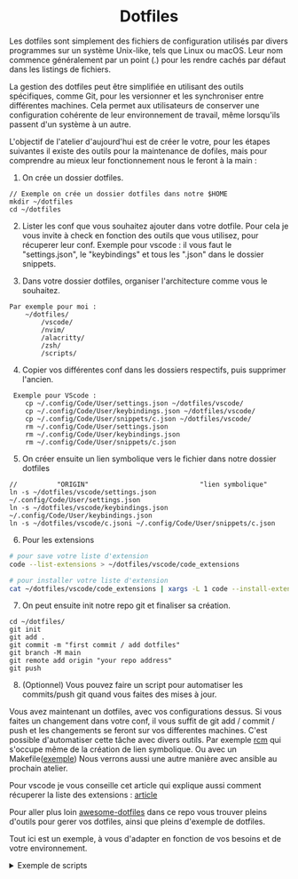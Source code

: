 <h1 align="center">Dotfiles</h1>

Les dotfiles sont simplement des fichiers de configuration utilisés par divers programmes sur un système Unix-like, tels que Linux ou macOS. Leur nom commence généralement par un point (.) pour les rendre cachés par défaut dans les listings de fichiers.

La gestion des dotfiles peut être simplifiée en utilisant des outils spécifiques, comme Git, pour les versionner et les synchroniser entre différentes machines. Cela permet aux utilisateurs de conserver une configuration cohérente de leur environnement de travail, même lorsqu'ils passent d'un système à un autre.

L'objectif de l'atelier d'aujourd'hui est de créer le votre, pour les étapes suivantes il existe des outils pour la maintenance
de dofiles, mais pour comprendre au mieux leur fonctionnement nous le feront à la main :

1. On crée un dossier dotfiles.

``` 
// Exemple on crée un dossier dotfiles dans notre $HOME
mkdir ~/dotfiles
cd ~/dotfiles
```

2. Lister les conf que vous souhaitez ajouter dans votre dotfile.
Pour cela je vous invite à check en fonction des outils que vous utilisez, pour récuperer leur conf.
Exemple pour vscode : il vous faut le "settings.json", le "keybindings" et tous les ".json" dans le dossier snippets.


3. Dans votre dossier dotfiles, organiser l'architecture comme vous le souhaitez.

```
Par exemple pour moi :
    ~/dotfiles/
        /vscode/
        /nvim/
        /alacritty/
        /zsh/
        /scripts/
```

4. Copier vos différentes conf dans les dossiers respectifs, puis supprimer l'ancien.

```
 Exemple pour VScode : 
    cp ~/.config/Code/User/settings.json ~/dotfiles/vscode/
    cp ~/.config/Code/User/keybindings.json ~/dotfiles/vscode/
    cp ~/.config/Code/User/snippets/c.json ~/dotfiles/vscode/
    rm ~/.config/Code/User/settings.json
    rm ~/.config/Code/User/keybindings.json
    rm ~/.config/Code/User/snippets/c.json
```

5. On créer ensuite un lien symbolique vers le fichier dans notre dossier dotfiles

```
//          "ORIGIN"                            "lien symbolique"
ln -s ~/dotfiles/vscode/settings.json ~/.config/Code/User/settings.json
ln -s ~/dotfiles/vscode/keybindings.json ~/.config/Code/User/keybindings.json
ln -s ~/dotfiles/vscode/c.jsoni ~/.config/Code/User/snippets/c.json
```

6. Pour les extensions

```bash
# pour save votre liste d'extension
code --list-extensions > ~/dotfiles/vscode/code_extensions
```

```bash
# pour installer votre liste d'extension
cat ~/dotfiles/vscode/code_extensions | xargs -L 1 code --install-extension
```

7. On peut ensuite init notre repo git et finaliser sa création.

```
cd ~/dotfiles/
git init
git add .
git commit -m "first commit / add dotfiles"
git branch -M main
git remote add origin "your repo address"
git push
```

8. (Optionnel) Vous pouvez faire un script pour automatiser les commits/push git quand vous faites des mises à jour.

Vous avez maintenant un dotfiles, avec vos configurations dessus. Si vous faites un changement dans votre conf, il vous suffit de git add / commit / 
push et les changements se feront sur vos differentes machines.
C'est possible d'automatiser cette tâche avec divers outils.
Par exemple [rcm](https://github.com/thoughtbot/rcm) qui s'occupe même de la création de lien symbolique.
Ou avec un Makefile([exemple](https://github.com/denolfe/dotfiles/blob/master/Makefile))
Nous verrons aussi une autre manière avec ansible au prochain atelier.

Pour vscode je vous conseille cet article qui explique aussi comment récuperer la liste des extensions :
[article](https://anhari.dev/blog/saving-vscode-settings-in-your-dotfiles)

Pour aller plus loin [awesome-dotfiles](https://github.com/webpro/awesome-dotfiles)
dans ce repo vous trouver pleins d'outils pour gerer vos dotfiles, ainsi que pleins d'exemple de dotfiles.

Tout ici est un exemple, à vous d'adapter en fonction de vos besoins et de votre environnement.

<details>
  <summary>Exemple de scripts</summary>
```bash
#!/bin/bash
############################
# .make.sh
# This script creates symlinks from the home directory to any desired dotfiles in ~/dotfiles
############################

########## Variables

dir=~/dotfiles                    # dotfiles directory
olddir=~/dotfiles_old             # old dotfiles backup directory
files="bashrc vimrc vim zshrc oh-my-zsh"    # list of files/folders to symlink in homedir

##########

# create dotfiles_old in homedir
echo "Creating $olddir for backup of any existing dotfiles in ~"
mkdir -p $olddir
echo "...done"

# change to the dotfiles directory
echo "Changing to the $dir directory"
cd $dir
echo "...done"

# move any existing dotfiles in homedir to dotfiles_old directory, then create symlinks 
for file in $files; do
    echo "Moving any existing dotfiles from ~ to $olddir"
    mv ~/.$file ~/dotfiles_old/
    echo "Creating symlink to $file in home directory."
    ln -s $dir/$file ~/.$file
done
```
</details>
